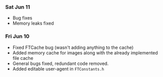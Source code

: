 ### Sat Jun 11

* Bug fixes
* Memory leaks fixed

### Fri Jun 10 

* Fixed FTCache bug (wasn't adding anything to the cache)
* Added memory cache for images along with the already implemented file cache
* General bugs fixed, redundant code removed.
* Added editable user-agent in `FTConstants.h`